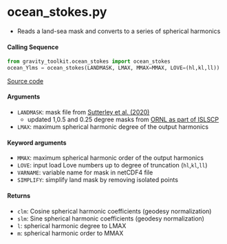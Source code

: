 ocean_stokes.py
===============

- Reads a land-sea mask and converts to a series of spherical harmonics

#### Calling Sequence
```python
from gravity_toolkit.ocean_stokes import ocean_stokes
ocean_Ylms = ocean_stokes(LANDMASK, LMAX, MMAX=MMAX, LOVE=(hl,kl,ll))
```
[Source code](https://github.com/tsutterley/read-GRACE-harmonics/blob/main/gravity_toolkit/ocean_stokes.py)

#### Arguments
- `LANDMASK`: mask file from [Sutterley et al. (2020)](https://doi.org/10.6084/m9.figshare.9702338)
    * updated 1,0.5 and 0.25 degree masks from [ORNL as part of ISLSCP](https://daac.ornl.gov/ISLSCP_II/guides/combined_ancillary_xdeg.html)
- `LMAX`:  maximum spherical harmonic degree of the output harmonics

#### Keyword arguments
- `MMAX`: maximum spherical harmonic order of the output harmonics
- `LOVE`: input load Love numbers up to degree of truncation (`hl`,`kl`,`ll`)
- `VARNAME`: variable name for mask in netCDF4 file
- `SIMPLIFY`: simplify land mask by removing isolated points

#### Returns
- `clm`: Cosine spherical harmonic coefficients (geodesy normalization)
- `slm`: Sine spherical harmonic coefficients (geodesy normalization)
- `l`: spherical harmonic degree to LMAX
- `m`: spherical harmonic order to MMAX
